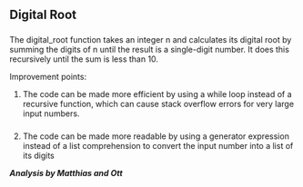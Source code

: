 ## Digital Root

###

The digital_root function takes an integer n and calculates its digital root by summing the digits of n until the result is a single-digit number. It does this recursively until the sum is less than 10.

Improvement points:

1. The code can be made more efficient by using a while loop instead of a recursive function, which can cause stack overflow errors for very large input numbers.
###
2. The code can be made more readable by using a generator expression instead of a list comprehension to convert the input number into a list of its digits

***Analysis by Matthias and Ott***
